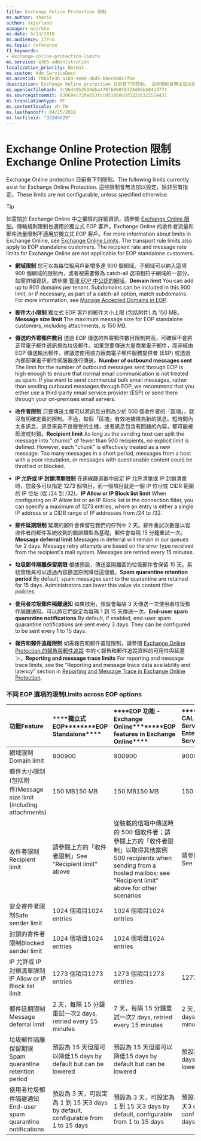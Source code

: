 ```yaml
---
title: Exchange Online Protection 限制
ms.author: sharik
author: skjerland
manager: mnirkhe
ms.date: 6/13/2018
ms.audience: ITPro
ms.topic: reference
f1_keywords:
- exchange-online-protection-limits
ms.service: o365-administration
localization_priority: Normal
ms.custom: Adm_ServiceDesc
ms.assetid: f866fe3b-a183-4e6d-abd9-bbec0a0c7fae
description: Exchange Online protection 目前有下列限制。 這些限制會無法加以設定，除非另有指定。
ms.openlocfilehash: 3c96449b2694dba470f6860f8324d86bb84d3774
ms.sourcegitcommit: 830694c729ab53fcc8518b0cdd5322b322514431
ms.translationtype: MT
ms.contentlocale: zh-TW
ms.lasthandoff: 04/25/2019
ms.locfileid: "33245629"
---
```

# <a name="exchange-online-protection-limits"></a><span data-ttu-id="963c1-104">Exchange Online Protection 限制</span><span class="sxs-lookup"><span data-stu-id="963c1-104">Exchange Online Protection Limits</span></span>

<span data-ttu-id="963c1-105">Exchange Online protection 目前有下列限制。</span><span class="sxs-lookup"><span data-stu-id="963c1-105">The following limits currently exist for Exchange Online Protection.</span></span> <span data-ttu-id="963c1-106">這些限制會無法加以設定，除非另有指定。</span><span class="sxs-lookup"><span data-stu-id="963c1-106">These limits are not configurable, unless specified otherwise.</span></span> 
  
> [!TIP]
> <span data-ttu-id="963c1-p103">如需關於 Exchange Online 中之權限的詳細資訊，請參閱 [Exchange Online 限制](../exchange-online-service-description/exchange-online-limits.md)。傳輸規則限制也適用於獨立式 EOP 客戶。Exchange Online 的收件者流量和郵件流量限制不適用於獨立式 EOP 客戶。</span><span class="sxs-lookup"><span data-stu-id="963c1-p103">For more information about limits in Exchange Online, see [Exchange Online Limits](../exchange-online-service-description/exchange-online-limits.md). The transport rule limits also apply to EOP standalone customers. The recipient rate and message rate limits for Exchange Online are not applicable for EOP standalone customers.</span></span> 
  
- <span data-ttu-id="963c1-p104">**網域限制** 您可以為每位租用戶新增多達 900 個網域。子網域可以納入這項 900 個網域的限制內，或者視需要做為 catch-all 選項相符子網域的一部分。如需詳細資訊，請參閱 [管理 EOP 中公認的網域](https://go.microsoft.com/fwlink/p/?LinkId=282239)。</span><span class="sxs-lookup"><span data-stu-id="963c1-p104">**Domain limit** You can add up to 900 domains per tenant. Subdomains can be included in this 900 limit, or if necessary, as part of a catch-all option, match subdomains. For more information, see [Manage Accepted Domains in EOP](https://go.microsoft.com/fwlink/p/?LinkId=282239).</span></span>
    
- <span data-ttu-id="963c1-113">**郵件大小限制** 獨立式 EOP 客戶的郵件大小上限 (包括附件) 為 150 MB。</span><span class="sxs-lookup"><span data-stu-id="963c1-113">**Message size limit** The maximum message size for EOP standalone customers, including attachments, is 150 MB.</span></span> 
    
- <span data-ttu-id="963c1-p105">**傳送的外寄郵件數目** 透過 EOP 傳送的外寄郵件數目限制夠高，可確保不會將正常電子郵件通訊視為垃圾郵件。如果您要傳送大量商業電子郵件，而非經由 EOP 傳送輸出郵件，建議您使用協力廠商電子郵件服務提供者 (ESP) 或透過內部部署電子郵件伺服器進行傳送。</span><span class="sxs-lookup"><span data-stu-id="963c1-p105">**Number of outbound messages sent** The limit for the number of outbound messages sent through EOP is high enough to ensure that normal email communication is not treated as spam. If you want to send commercial bulk email messages, rather than sending outbound messages through EOP, we recommend that you either use a third-party email service provider (ESP) or send them through your on-premises email servers.</span></span> 
    
- <span data-ttu-id="963c1-p106">**收件者限制** 只要傳送主機可以將訊息分割為少於 500 個收件者的「區塊」，就沒有明確定義的限制。不過，每個「區塊」有效地被視為新的訊息。短時間內太多訊息、訊息來自不良聲譽的主機，或者訊息包含有問題的內容，都可能被節流或封鎖。</span><span class="sxs-lookup"><span data-stu-id="963c1-p106">**Recipient limit** As long as the sending host can split the message into "chunks" of fewer than 500 recipients, no explicit limit is defined. However, each "chunk" is effectively treated as a new message. Too many messages in a short period, messages from a host with a poor reputation, or messages with questionable content could be throttled or blocked.</span></span> 
    
- <span data-ttu-id="963c1-119">**IP 允許或 IP 封鎖清單限制** 在連線篩選器中設定 IP 允許清單或 IP 封鎖清單時，您最多可以指定 1273 個項目，而一個項目就是一個 IP 位址或 CIDR 範圍的 IP 位址 (從 /24 到 /32)。</span><span class="sxs-lookup"><span data-stu-id="963c1-119">**IP Allow or IP Block list limit** When configuring an IP Allow list or an IP Block list in the connection filter, you can specify a maximum of 1273 entries, where an entry is either a single IP address or a CIDR range of IP addresses from /24 to /32.</span></span> 
    
- <span data-ttu-id="963c1-p107">**郵件延期限制** 延期的郵件會保留在我們的佇列中 2 天。郵件重試次數是以從收件者的郵件系統收到的錯誤類型為基礎。郵件會每隔 15 分鐘重試一次。</span><span class="sxs-lookup"><span data-stu-id="963c1-p107">**Message deferral limit** Messages in deferral will remain in our queues for 2 days. Message retry attempts are based on the error type received from the recipient's mail system. Messages are retried every 15 minutes.</span></span> 
    
- <span data-ttu-id="963c1-p108">**垃圾郵件隔離保留期限** 根據預設，傳送至隔離區的垃圾郵件會保留 15 天。系統管理員可以透過內容篩選原則降低這個值。</span><span class="sxs-lookup"><span data-stu-id="963c1-p108">**Spam quarantine retention period** By default, spam messages sent to the quarantine are retained for 15 days. Administrators can lower this value via content filter policies.</span></span> 
    
- <span data-ttu-id="963c1-p109">**使用者垃圾郵件隔離通知** 如果啟用，預設會每隔 3 天傳送一次使用者垃圾郵件隔離通知。可以將它們設定為每隔 1 到 15 天傳送一次。</span><span class="sxs-lookup"><span data-stu-id="963c1-p109">**End-user spam quarantine notifications** By default, if enabled, end-user spam quarantine notifications are sent every 3 days. They can be configured to be sent every 1 to 15 days.</span></span> 
    
- <span data-ttu-id="963c1-127">**報告和郵件追蹤限制** 如需報告和郵件追蹤限制，請參閱 [Exchange Online Protection 的報告與郵件追蹤](https://go.microsoft.com/fwlink/?LinkId=394248) 中的＜報告和郵件追蹤資料的可用性與延遲＞。</span><span class="sxs-lookup"><span data-stu-id="963c1-127">**Reporting and message trace limits** For reporting and message trace limits, see the "Reporting and message trace data availability and latency" section in [Reporting and Message Trace in Exchange Online Protection](https://go.microsoft.com/fwlink/?LinkId=394248).</span></span>
    
### <a name="limits-across-eop-options"></a><span data-ttu-id="963c1-128">不同 EOP 選項的限制</span><span class="sxs-lookup"><span data-stu-id="963c1-128">Limits across EOP options</span></span>

|<span data-ttu-id="963c1-129">**功能**</span><span class="sxs-lookup"><span data-stu-id="963c1-129">**Feature**</span></span>|<span data-ttu-id="963c1-130">\*\*\*\*獨立式 EOP\*\*\*\*</span><span class="sxs-lookup"><span data-stu-id="963c1-130">\*\*\*\*EOP Standalone\*\*\*\*</span></span>|<span data-ttu-id="963c1-131">\*\*\*\*EOP 功能 -Exchange Online\*\*\*\*</span><span class="sxs-lookup"><span data-stu-id="963c1-131">\*\*\*\*EOP features in Exchange Online\*\*\*\*</span></span>|<span data-ttu-id="963c1-132">\*\*\*\*Exchange Enterprise CAL with Services\*\*\*\*</span><span class="sxs-lookup"><span data-stu-id="963c1-132">\*\*\*\*Exchange Enterprise CAL with Services\*\*\*\*</span></span>|
|:-----|:-----|:-----|:-----|
|<span data-ttu-id="963c1-133">網域限制</span><span class="sxs-lookup"><span data-stu-id="963c1-133">Domain limit</span></span>  <br/> |<span data-ttu-id="963c1-134">900</span><span class="sxs-lookup"><span data-stu-id="963c1-134">900</span></span>  <br/> |<span data-ttu-id="963c1-135">900</span><span class="sxs-lookup"><span data-stu-id="963c1-135">900</span></span>  <br/> |<span data-ttu-id="963c1-136">900</span><span class="sxs-lookup"><span data-stu-id="963c1-136">900</span></span>  <br/> |
|<span data-ttu-id="963c1-137">郵件大小限制 (包括附件)</span><span class="sxs-lookup"><span data-stu-id="963c1-137">Message size limit (including attachments)</span></span>  <br/> |<span data-ttu-id="963c1-138">150 MB</span><span class="sxs-lookup"><span data-stu-id="963c1-138">150 MB</span></span>  <br/> |<span data-ttu-id="963c1-139">150 MB</span><span class="sxs-lookup"><span data-stu-id="963c1-139">150 MB</span></span>  <br/> |<span data-ttu-id="963c1-140">150 MB</span><span class="sxs-lookup"><span data-stu-id="963c1-140">150 MB</span></span>  <br/> |
|<span data-ttu-id="963c1-141">收件者限制</span><span class="sxs-lookup"><span data-stu-id="963c1-141">Recipient limit</span></span>  <br/> |<span data-ttu-id="963c1-142">請參閱上方的「收件者限制」</span><span class="sxs-lookup"><span data-stu-id="963c1-142">See "Recipient limit" above</span></span>  <br/> |<span data-ttu-id="963c1-143">從裝載的信箱中傳送時的 500 個收件者；請參閱上方的「收件者限制」以取得其他案例</span><span class="sxs-lookup"><span data-stu-id="963c1-143">500 recipients when sending from a hosted mailbox; see "Recipient limit" above for other scenarios</span></span>  <br/> |<span data-ttu-id="963c1-144">請參閱上方的「收件者限制」</span><span class="sxs-lookup"><span data-stu-id="963c1-144">See "Recipient limit" above</span></span>  <br/> |
|<span data-ttu-id="963c1-145">安全寄件者限制</span><span class="sxs-lookup"><span data-stu-id="963c1-145">Safe sender limit</span></span>  <br/> |<span data-ttu-id="963c1-146">1024 個項目</span><span class="sxs-lookup"><span data-stu-id="963c1-146">1024 entries</span></span>  <br/> |<span data-ttu-id="963c1-147">1024 個項目</span><span class="sxs-lookup"><span data-stu-id="963c1-147">1024 entries</span></span>  <br/> ||
|<span data-ttu-id="963c1-148">封鎖的寄件者限制</span><span class="sxs-lookup"><span data-stu-id="963c1-148">Blocked sender limit</span></span>  <br/> |<span data-ttu-id="963c1-149">1024 個項目</span><span class="sxs-lookup"><span data-stu-id="963c1-149">1024 entries</span></span>  <br/> |<span data-ttu-id="963c1-150">1024 個項目</span><span class="sxs-lookup"><span data-stu-id="963c1-150">1024 entries</span></span>  <br/> ||
|<span data-ttu-id="963c1-151">IP 允許或 IP 封鎖清單限制</span><span class="sxs-lookup"><span data-stu-id="963c1-151">IP Allow or IP Block list limit</span></span>  <br/> |<span data-ttu-id="963c1-152">1273 個項目</span><span class="sxs-lookup"><span data-stu-id="963c1-152">1273 entries</span></span>  <br/> |<span data-ttu-id="963c1-153">1273 個項目</span><span class="sxs-lookup"><span data-stu-id="963c1-153">1273 entries</span></span>  <br/> |<span data-ttu-id="963c1-154">1273 個項目</span><span class="sxs-lookup"><span data-stu-id="963c1-154">1273 entries</span></span>  <br/> |
|<span data-ttu-id="963c1-155">郵件延期限制</span><span class="sxs-lookup"><span data-stu-id="963c1-155">Message deferral limit</span></span>  <br/> |<span data-ttu-id="963c1-156">2 天，每隔 15 分鐘重試一次</span><span class="sxs-lookup"><span data-stu-id="963c1-156">2 days, retried every 15 minutes</span></span>  <br/> |<span data-ttu-id="963c1-157">2 天，每隔 15 分鐘重試一次</span><span class="sxs-lookup"><span data-stu-id="963c1-157">2 days, retried every 15 minutes</span></span>  <br/> |<span data-ttu-id="963c1-158">2 天，每隔 15 分鐘重試一次</span><span class="sxs-lookup"><span data-stu-id="963c1-158">2 days, retried every 15 minutes</span></span>  <br/> |
|<span data-ttu-id="963c1-159">垃圾郵件隔離保留期限</span><span class="sxs-lookup"><span data-stu-id="963c1-159">Spam quarantine retention period</span></span>  <br/> |<span data-ttu-id="963c1-160">預設為 15 天但是可以降低</span><span class="sxs-lookup"><span data-stu-id="963c1-160">15 days by default but can be lowered</span></span>  <br/> |<span data-ttu-id="963c1-161">預設為 15 天但是可以降低</span><span class="sxs-lookup"><span data-stu-id="963c1-161">15 days by default but can be lowered</span></span>  <br/> |<span data-ttu-id="963c1-162">預設為 15 天但是可以降低</span><span class="sxs-lookup"><span data-stu-id="963c1-162">15 days by default but can be lowered</span></span>  <br/> |
|<span data-ttu-id="963c1-163">使用者垃圾郵件隔離通知</span><span class="sxs-lookup"><span data-stu-id="963c1-163">End-user spam quarantine notifications</span></span>  <br/> |<span data-ttu-id="963c1-164">預設為 3 天，可設定為 1 到 15 天</span><span class="sxs-lookup"><span data-stu-id="963c1-164">3 days by default, configurable from 1 to 15 days</span></span>  <br/> |<span data-ttu-id="963c1-165">預設為 3 天，可設定為 1 到 15 天</span><span class="sxs-lookup"><span data-stu-id="963c1-165">3 days by default, configurable from 1 to 15 days</span></span>  <br/> |<span data-ttu-id="963c1-166">預設為 3 天，可設定為 1 到 15 天</span><span class="sxs-lookup"><span data-stu-id="963c1-166">3 days by default, configurable from 1 to 15 days</span></span>  <br/> |
   

